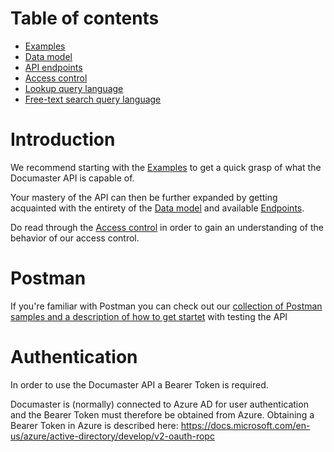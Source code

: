 # Table of contents

- [Examples](examples.md)
- [Data model](model.md)
- [API endpoints](endpoints.md)
- [Access control](access-control.md)
- [Lookup query language](lookup-query-language.md)
- [Free-text search query language](free-text-search-query-language.md)

# Introduction

We recommend starting with the [Examples](examples.md) to get a quick grasp of what the Documaster API is capable of.

Your mastery of the API can then be further expanded by getting acquainted with the entirety of the [Data model](model.md) and available [Endpoints](endpoints.md).

Do read through the [Access control](access-control.md) in order to gain an understanding of the behavior of our access control.

# Postman

If you're familiar with Postman you can check out our [collection of Postman samples and a description of how to get startet](postman/README.md) with testing the API

# Authentication

In order to use the Documaster API a Bearer Token is required. 

Documaster is (normally) connected to Azure AD for user authentication and the Bearer Token must therefore be obtained from Azure. Obtaining a Bearer Token in Azure is described here: https://docs.microsoft.com/en-us/azure/active-directory/develop/v2-oauth-ropc
